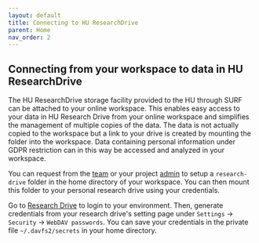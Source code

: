 ```yaml
---
layout: default
title: Connecting to HU ResearchDrive
parent: Home
nav_order: 2
---
```


## Connecting from your workspace to data in HU ResearchDrive

The HU ResearchDrive storage facility provided to the HU through SURF can be attached to your online workspace. This enables easy access to your data in HU Research Drive from your online workspace and simplifies the management of multiple copies of the data. The data is not actually copied to the workspace but a link to your drive is created by mounting the folder into the workspace. Data containing personal information under GDPR restriction can in this way be accessed and analyzed in your workspace.

You can request from the [team](mailto:onderzoeksupport@hu.nl) or your project [admin](/docs/utilities/#setup-research-drive) to setup a `research-drive` folder in the home directory of your workspace. You can then mount this folder to your personal research drive using your credentials.

Go to [Research Drive](https://hu.data.surfsara.nl/) to login to your environment. Then, generate credentials from your research drive's setting page under `Settings` -> `Security` -> `WebDAV passwords`. You can save your credentials in the private file `~/.davfs2/secrets` in your home directory.
